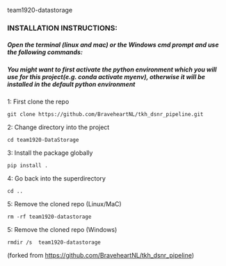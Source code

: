 team1920-datastorage


### INSTALLATION INSTRUCTIONS:


##### Open the terminal (linux and mac) or the Windows cmd prompt and use the following commands:

##### You might want to first activate the python environment which you will use for this project(e.g. conda activate myenv), otherwise it will be installed in the default python environment

1: First clone the repo
```shell script
git clone https://github.com/BraveheartNL/tkh_dsnr_pipeline.git
```
2: Change directory into the project
```shell script
cd team1920-DataStorage
```

3: Install the package globally
```shell script
pip install .
```

4: Go back into the superdirectory
```shell script
cd ..
```

5: Remove the cloned repo (Linux/MaC)
```shell script
rm -rf team1920-datastorage
```

5: Remove the cloned repo (Windows)
```shell script
rmdir /s  team1920-datastorage
```


(forked from https://github.com/BraveheartNL/tkh_dsnr_pipeline)
